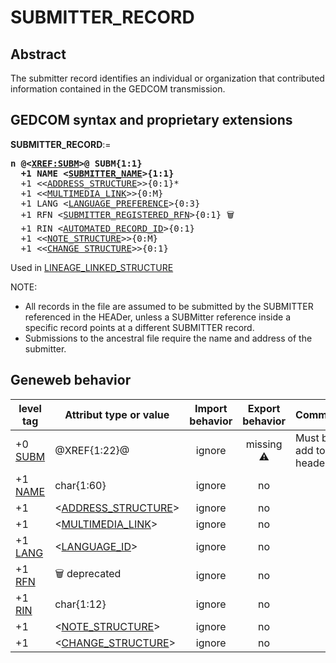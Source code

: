 ﻿# SUBMITTER_RECORD
## Abstract
The submitter record identifies an individual or organization that contributed information contained
in the GEDCOM transmission.


## GEDCOM syntax and proprietary extensions

**SUBMITTER_RECORD**:=
<pre>
<b>n @&lt;<a href=Ged.XREF_SUBM.md>XREF:SUBM</a>&gt;@ SUBM{1:1}</b>
<b>  +1 NAME &lt;<a href=Ged.SUBMITTER_NAME.md>SUBMITTER_NAME</a>&gt;{1:1}</b>
  +1 &lt;&lt;<a href=Ged.ADDRESS_STRUCTURE.md>ADDRESS_STRUCTURE</a>&gt;&gt;{0:1}*
  +1 &lt;&lt;<a href=Ged.MULTIMEDIA_LINK.md>MULTIMEDIA_LINK</a>&gt;&gt;{0:M}
  +1 LANG &lt;<a href=Ged.LANGUAGE_PREFERENCE.md>LANGUAGE_PREFERENCE</a>&gt;{0:3}
  +1 RFN &lt;<a href=Ged.SUBMITTER_REGISTERED_RFN.md>SUBMITTER_REGISTERED_RFN</a>&gt;{0:1} &#x1F5D1;
  +1 RIN &lt;<a href=Ged.AUTOMATED_RECORD_ID.md>AUTOMATED_RECORD_ID</a>&gt;{0:1}
  +1 &lt;&lt;<a href=Ged.NOTE_STRUCTURE.md>NOTE_STRUCTURE</a>&gt;&gt;{0:M}
  +1 &lt;&lt;<a href=Ged.CHANGE_STRUCTURE.md>CHANGE_STRUCTURE</a>&gt;&gt;{0:1}
</pre>
Used in <a href=Ged.LINEAGE_LINKED_STRUCTURE.md>LINEAGE_LINKED_STRUCTURE</a><br />


NOTE:
- All records in the file are assumed to be submitted by the SUBMITTER referenced in the HEADer, unless a SUBMitter reference inside a specific record points at a different SUBMITTER record.
- Submissions to the ancestral file require the name and address of the submitter.

## Geneweb behavior

level tag  | Attribut type or value | Import behavior | Export behavior  | Comment 
---------- | ------------- | :---------------: | :-----------------:| -----------
+0 <a href=Ged.GLOSSARY.md#subm>SUBM</a> | @XREF{1:22}@ | ignore | missing &#x26A0; | Must be add to the header.
+1 <a href=Ged.GLOSSARY.md#name>NAME</a> | char{1:60} | ignore | no | 
+1  | &lt;<a href=Ged.ADDRESS_STRUCTURE.md>ADDRESS_STRUCTURE</a>&gt; | ignore | no | 
+1  | &lt;<a href=Ged.MULTIMEDIA_LINK.md>MULTIMEDIA_LINK</a>&gt; | ignore | no | 
+1 <a href=Ged.GLOSSARY.md#lang>LANG</a> | &lt;<a href=Ged.LANGUAGE_ID.md>LANGUAGE_ID</a>&gt; | ignore | no | 
+1 <a href=Ged.GLOSSARY.md#rfn>RFN</a> | 🗑 deprecated | ignore | no | 
+1 <a href=Ged.GLOSSARY.md#rin>RIN</a> | char{1:12} | ignore | no | 
+1  | &lt;<a href=Ged.NOTE_STRUCTURE.md>NOTE_STRUCTURE</a>&gt; | ignore | no | 
+1  | &lt;<a href=Ged.CHANGE_STRUCTURE.md>CHANGE_STRUCTURE</a>&gt; | ignore | no | 



